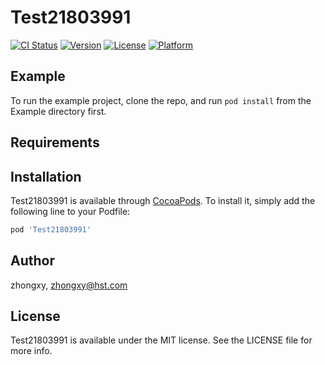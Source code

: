 # Test21803991

[![CI Status](https://img.shields.io/travis/zhongxy/Test21803991.svg?style=flat)](https://travis-ci.org/zhongxy/Test21803991)
[![Version](https://img.shields.io/cocoapods/v/Test21803991.svg?style=flat)](https://cocoapods.org/pods/Test21803991)
[![License](https://img.shields.io/cocoapods/l/Test21803991.svg?style=flat)](https://cocoapods.org/pods/Test21803991)
[![Platform](https://img.shields.io/cocoapods/p/Test21803991.svg?style=flat)](https://cocoapods.org/pods/Test21803991)

## Example

To run the example project, clone the repo, and run `pod install` from the Example directory first.

## Requirements

## Installation

Test21803991 is available through [CocoaPods](https://cocoapods.org). To install
it, simply add the following line to your Podfile:

```ruby
pod 'Test21803991'
```

## Author

zhongxy, zhongxy@hst.com

## License

Test21803991 is available under the MIT license. See the LICENSE file for more info.
